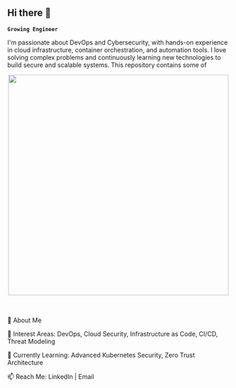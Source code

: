 ## Hi there 👋

**`Growing Engineer`**

I'm passionate about DevOps and Cybersecurity, with hands-on experience in cloud infrastructure, container orchestration, and automation tools. I love solving complex problems and continuously learning new technologies to build secure and scalable systems.
This repository contains some of 

<div align="center">
<img src="https://user-images.githubusercontent.com/74038190/225813708-98b745f2-7d22-48cf-9150-083f1b00d6c9.gif" width="500" />
</div>
<br><br>

🚀 About Me

🎯 Interest Areas: DevOps, Cloud Security, Infrastructure as Code, CI/CD, Threat Modeling

🌱 Currently Learning: Advanced Kubernetes Security, Zero Trust Architecture

📫 Reach Me: LinkedIn | Email

<!--
**Toothless-shark/Toothless-shark** is a ✨ _special_ ✨ repository because its `README.md` (this file) appears on your GitHub profile.

Here are some ideas to get you started:

- 🔭 I’m currently working on ...
- 🌱 I’m currently learning ...
- 👯 I’m looking to collaborate on ...
- 🤔 I’m looking for help with ...
- 💬 Ask me about ...
- 📫 How to reach me: ...
- 😄 Pronouns: ...
- ⚡ Fun fact: ...
-->
